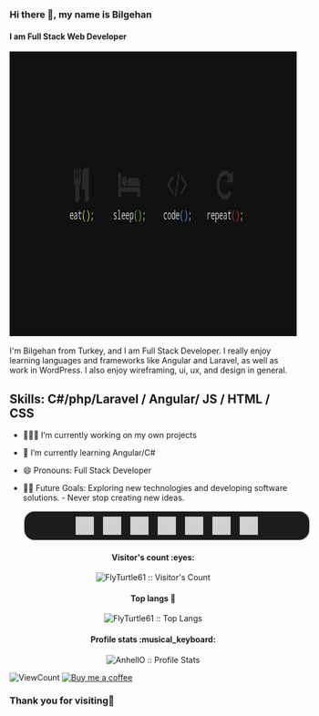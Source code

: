 ### Hi there 👋, my name is Bilgehan
#### I am Full Stack Web Developer

<html>

<style>

#social-icon {
    background: rgba(0, 0, 0, 0.891);
    border: solid rgb(233, 228, 228) 2px;
    border-radius: 20px;
    width: 500px;
    height: 50px;

    display: flex;
    justify-content: center;
    align-items: center;
}

#social-icon a {
    display: flex;
    flex-direction: row;
    transition: 0.5s ease;
    user-select: none;
}

#social-icon a .icon {
    margin: 4px;
    opacity: 0.8;
    transform: scale(0.8);
}

#social-icon a .icon:hover {
    opacity: 1;
    border-radius: 90%;
    transform: scale(1);
}

#social-icon a:nth-child(1) .icon:hover {
    background: rgb(8, 0, 117);
}

#social-icon a:nth-child(2) .icon:hover {
    background: rgb(255, 72, 0);
}

#social-icon a:nth-child(3) .icon:hover {
    background: rgb(0, 157, 255);
}

#social-icon a:nth-child(4) .icon:hover {
    background: rgb(21, 0, 138);
}

#social-icon a:nth-child(5) .icon:hover {
    background: rgb(223, 0, 0);
}

</style>

<img src="wallpaper.jpg" width="100%" height="500px">

I'm Bilgehan from Turkey, and I am Full Stack Developer. I really enjoy learning languages and frameworks like Angular and Laravel, as well as work in WordPress. I also enjoy wireframing, ui, ux, and design in general. 

Skills: C#/php/Laravel / Angular/ JS / HTML / CSS
--- 
- 👩🏻‍💻 I’m currently working on my own projects
- 🌱 I’m currently learning Angular/C# 
- 😄 Pronouns: Full Stack Developer 
- 💪🏼 Future Goals: Exploring new technologies and developing software solutions. - Never stop creating new ideas.




  <body>
        <div id="social-icon">
            <a href=""
              ><img
                class="icon"
                src="images/facebook-ikon.png"
                width="40px"
                height="40px"
                alt="facebook"
            /></a>
            <a href=""
              ><img
                class="icon"
                src="images/instagram-ikon.png"
                width="40px"
                height="40px"
                alt="instagram"
            /></a>
            <a href=""
              ><img
                class="icon"
                src="images/twitter-ikon.png"
                width="40px"
                height="40px"
                alt="twitter"
            /></a>
            <a href=""
              ><img
                class="icon"
                src="images/linkedin.png"
                width="40px"
                height="40px"
                alt="linkedin"
            /></a>
            <a href=""
              ><img
                class="icon"
                src="images/youtube-ikon.png"
                width="40px"
                height="40px"
                alt="youtube"
            /></a>
            <a href=""
              ><img
                class="icon"
                src="images/github-ikon.png"
                width="40px"
                height="40px"
                alt="youtube"
            /></a>
            <a href=""
              ><img
                class="icon"
                src="images/game-ikon.png"
                width="40px"
                height="40px"
                alt="youtube"
            /></a>
          </div>

<h4 align="center">Visitor's count :eyes:</h4>

<p align="center"><img src="https://profile-counter.glitch.me/{FlyTurtle61}/count.svg" alt="FlyTurtle61 :: Visitor's Count" /></p>


<h4 align="center">Top langs 🔮</h4>

<p align="center"><img src="https://github-readme-stats.vercel.app/api/top-langs/?username=FlyTurtle61&langs_count=10&layout=compact" alt="FlyTurtle61 :: Top Langs" /></p>


<h4 align="center">Profile stats :musical_keyboard:</h4>

<p align="center"><img src="https://github-readme-stats.vercel.app/api?username=FlyTurtle61&show_icons=true&theme=synthwave" alt="AnhellO :: Profile Stats" /></p>


<!-- https://github.com/FlyTurtle61/views this is a clone of the hits -->
  <img alt="ViewCount" src="https://views.whatilearened.today/views/github/FlyTurtle61/FlyTurtle61.svg" />

<a href="https://www.buymeacoffee.com/FlyTurtle61" target="_blank">
      <img width="18%" alt="Buy me a coffee" src="https://raw.githubusercontent.com/onimur/.github/master/.resources/support-buy-coffee.png"/>
  </a>

  <h3>Thank you for visiting🙏</h3>

</body>

</html>
